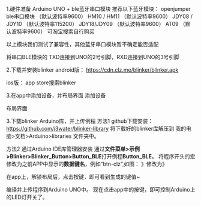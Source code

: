 1.硬件准备
Arduino UNO + ble蓝牙串口模块
推荐以下蓝牙模块：
openjumper ble串口模块 （默认波特率9600）
HM10 / HM11 （默认波特率9600）
JDY08 / JDY10 （默认波特率115200）
JDY18/JDY09 （默认波特率9600）
AT09 （默认波特率9600）
可淘宝搜索自行购买

以上模块我们测试了兼容性，其他蓝牙串口模块暂不确定能否适配

将串口BLE模块的 TXD连接到UNO的2号引脚，RXD连接到UNO的3号引脚


2.下载并安装blinker
android版：
https://cdn.clz.me/blinker/blinker.apk

ios版：
app store搜索blinker

3.在app中添加设备，并布局界面
添加设备

布局界面


3.下载blinker Arduino库，并上传例程
方法1 github下载安装：
https://github.com/i3water/blinker-library
将下载好的blinker库解压到 我的电脑>文档>Arduino>libraries 文件夹中。

方法2 通过Arduino IDE库管理器安装
通过**文件菜单>示例>Blinker>Blinker_Button>Button_BLE**打开例程**Button_BLE**。
将程序开头的宏修改为之前APP中显示的**数据键名**，例如“btn-clz”,如图：
  》修改为》  





在app上，解锁布局后，点击按键，即可看到生成的键值~

编译并上传程序到Arduino UNO中。
现在点击app中的按键，即可控制Arduino上的LED灯开关了。